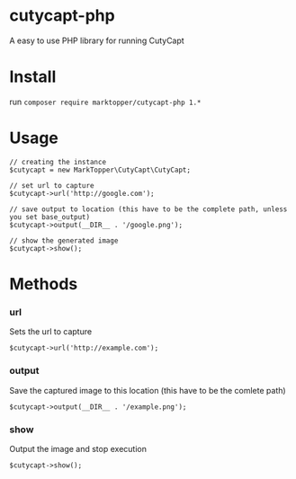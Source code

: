 # cutycapt-php
A easy to use PHP library for running CutyCapt

# Install
run `composer require marktopper/cutycapt-php 1.*`

# Usage
```
// creating the instance
$cutycapt = new MarkTopper\CutyCapt\CutyCapt;

// set url to capture
$cutycapt->url('http://google.com');

// save output to location (this have to be the complete path, unless you set base_output)
$cutycapt->output(__DIR__ . '/google.png');

// show the generated image
$cutycapt->show();
```

# Methods
### url
Sets the url to capture
```
$cutycapt->url('http://example.com');
```

### output
Save the captured image to this location (this have to be the comlete path)
```
$cutycapt->output(__DIR__ . '/example.png');
```

### show
Output the image and stop execution
```
$cutycapt->show();
```
